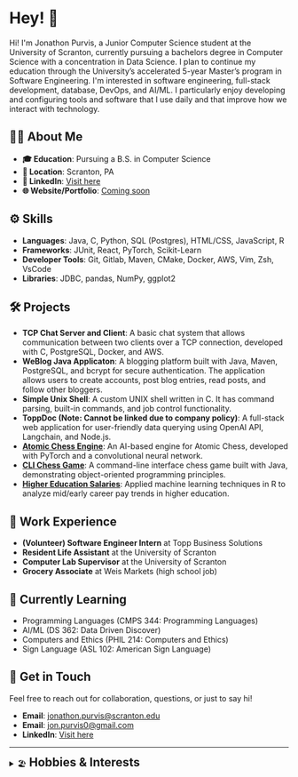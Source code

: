 # Hey! 👋

Hi! I'm Jonathon Purvis, a Junior Computer Science student at the University of Scranton, currently pursuing a bachelors degree in Computer Science with a concentration in Data Science. I plan to continue my education through the University’s accelerated 5-year Master’s program in Software Engineering. I'm interested in software engineering, full-stack development, database, DevOps, and AI/ML. I particularly enjoy developing and configuring tools and software that I use daily and that improve how we interact with technology.

## 🧑‍💻 About Me

- **🎓 Education**: Pursuing a B.S. in Computer Science
- **📍 Location**: Scranton, PA
- **🔗 LinkedIn**: [Visit here](https://www.linkedin.com/in/jonathon-purvis/)
- **🌐 Website/Portfolio**: [Coming soon](http://my-portfolio-link.com)

## ⚙️ Skills

- **Languages**: Java, C, Python, SQL (Postgres), HTML/CSS, JavaScript, R
- **Frameworks**: JUnit, React, PyTorch, Scikit-Learn
- **Developer Tools**: Git, Gitlab, Maven, CMake, Docker, AWS, Vim, Zsh, VsCode
- **Libraries**: JDBC, pandas, NumPy, ggplot2

## 🛠️ Projects

- **TCP Chat Server and Client**: A basic chat system that allows communication between two clients over a TCP connection, developed with C, PostgreSQL, Docker, and AWS.
- **WeBlog Java Applicaton**: A blogging platform built with Java, Maven, PostgreSQL, and bcrypt for secure authentication. The application allows users to create accounts, post blog entries, read posts, and follow other bloggers.
- **Simple Unix Shell**: A custom UNIX shell written in C. It has command parsing, built-in commands, and job control functionality.
- **ToppDoc (Note: Cannot be linked due to company policy)**: A full-stack web application for user-friendly data querying using OpenAI API, Langchain, and Node.js.
- **[Atomic Chess Engine](https://github.com/Jon-Purvis/Atomic_Chess_Engine)**: An AI-based engine for Atomic Chess, developed with PyTorch and a convolutional neural network.
- **[CLI Chess Game](https://github.com/Jon-Purvis/CLI_Chess)**: A command-line interface chess game built with Java, demonstrating object-oriented programming principles.
- **[Higher Education Salaries](https://github.com/Jon-Purvis/semester_project_purvis)**: Applied machine learning techniques in R to analyze mid/early career pay trends in higher education.


## 💼 Work Experience

- **(Volunteer) Software Engineer Intern** at Topp Business Solutions
- **Resident Life Assistant** at the University of Scranton
- **Computer Lab Supervisor** at the University of Scranton
- **Grocery Associate** at Weis Markets (high school job)

## 🌱 Currently Learning

- Programming Languages (CMPS 344: Programming Languages)
- AI/ML (DS 362: Data Driven Discover)
- Computers and Ethics (PHIL 214: Computers and Ethics)
- Sign Language (ASL 102: American Sign Language)

## 💬 Get in Touch

Feel free to reach out for collaboration, questions, or just to say hi!

- **Email**: jonathon.purvis@scranton.edu
- **Email**: jon.purvis0@gmail.com
- **LinkedIn**: [Visit here](https://www.linkedin.com/in/jonathon-purvis/)

---

<details>
<summary><span style="padding-right: 5px;">🏖️</span><h2 style="display: inline;">Hobbies & Interests</h2></summary>

- **🪴 Productivity:** I enjoy spending some time upfront to create an efficient and enjoyable workflow. (clean setup, i3, neovim, tmux, etc) 
- **⌨️ Mechanical Keyboards:** Custom built keyboards are so underrated ⌨

<details>
<summary><b>🏋️‍♂️ Gym</b></summary>

- Push, Pull, Legs split
- PR's
  - Bench: 225
  - Squat: 365
  - Deadlift: 405
- Leg day == best day

</details>

<details>
<summary><b>🏈 Sports</b></summary>

- Football: Steelers
- Basketball: The 76ers

</details>

<details>
<summary><b>🖥️ Video Games</b></summary>

- **Valorant** 
- **League of Legends** 
- **Rocket League** 
- **Teamfight Tactics** 

</details>

<details>
<summary><b>📺 TV Shows, Movies, Anime</b></summary>

- **Breaking Bad**
- **Hunter x Hunter**
- **Attack On Titan**
- **Solo Leveling**
- **Demon Slayer**
- **Money Heist**
- **Stranger Things**
- **Marvel Movies**
- **Harry Potter**

</details>

</details>
